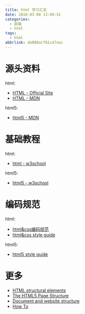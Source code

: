 ```yaml
---
title: html 学习汇总
date: 2018-03-08 13:49:51
categories:
  - 前端
  - html
tags:
  - html
abbrlink: de080acf81c47aac
---
```

# 源头资料

html:
* [HTML - Official Site](https://html.com/)
* [HTML - MDN](https://developer.mozilla.org/zh-CN/docs/Web/HTML)

html5:
* [html5 - MDN](https://developer.mozilla.org/zh-CN/docs/Web/Guide/HTML/HTML5)

# 基础教程

html:
* [html - w3school](http://www.w3school.com.cn/html/index.asp)

html5:
* [html5 - w3school](http://www.w3school.com.cn/html5/index.asp)

# 编码规范

html:
* [html&css编码规范](http://codeguide.bootcss.com/)
* [html&css style guide](https://github.com/Aaaaaashu/Guide)

html5:
* [html5 style guide](https://www.w3schools.com/htmL/html5_syntax.asp)


# 更多

* [HTML structural elements](https://www.w3.org/wiki/HTML_structural_elements)
* [The HTML5 Page Structure](http://www.basewebmaster.com/html/html5-page-structure.php)
* [Document and website structure](https://developer.mozilla.org/en-US/docs/Learn/HTML/Introduction_to_HTML/Document_and_website_structure)
* [How To](https://www.w3schools.com/howto/default.asp)

